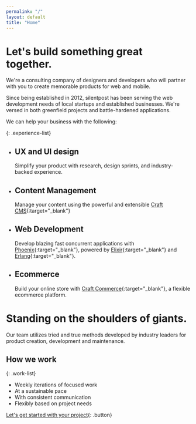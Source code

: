 ```yaml
---
permalink: "/"
layout: default
title: "Home"
---
```


# Let's build something great together.

We're a consulting company of designers and developers who will partner with
you to create memorable products for web and mobile.

Since being established in 2012, silentpost has been serving the web development
needs of local startups and established businesses. We're versed in both
greenfield projects and battle-hardened applications.

We can help your business with the following:

{: .experience-list}
- ## UX and UI design
  Simplify your product with research, design sprints, and industry-backed
  experience.
- ## Content Management
  Manage your content using the powerful and extensible [Craft CMS][craft]{:target="_blank"}
- ## Web Development
  Develop blazing fast concurrent applications with
[Phoenix][phoenix]{:target="_blank"}, powered by
[Elixir][elixir]{:target="_blank"} and [Erlang][erlang]{:target="_blank"}.
- ## Ecommerce
  Build your online store with [Craft Commerce][commerce]{:target="_blank"}, a
  flexible ecommerce platform.

# Standing on the shoulders of giants.

Our team utilizes tried and true methods developed by industry leaders for
product creation, development and maintenance.

## How we work

{: .work-list}
- Weekly iterations of focused work
- At a sustainable pace
- With consistent communication
- Flexibly based on project needs

[Let's get started with your project][build]{: .button}

[phoenix]: https://www.phoenixframework.org
[elixir]: https://elixir-lang.org
[erlang]: https://www.erlang.org
[craft]: https://craftcms.com/
[commerce]: https://craftcommerce.com/
[build]: mailto:hello@silentpost.co
